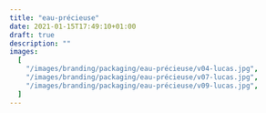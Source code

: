 ```yaml
---
title: "eau-précieuse"
date: 2021-01-15T17:49:10+01:00
draft: true
description: ""
images:
  [
    "/images/branding/packaging/eau-précieuse/v04-lucas.jpg",
    "/images/branding/packaging/eau-précieuse/v07-lucas.jpg",
    "/images/branding/packaging/eau-précieuse/v09-lucas.jpg",
  ]
---
```

